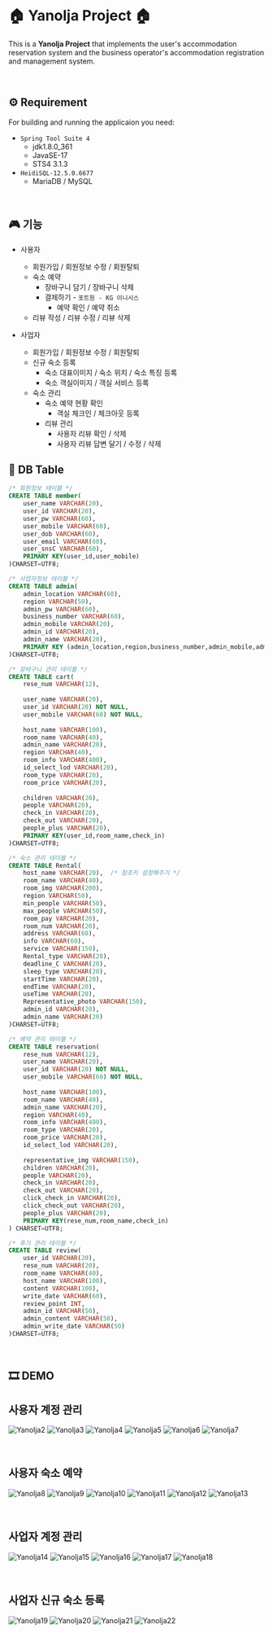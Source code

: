 # 🏠 Yanolja Project 🏠
This is a **Yanolja Project** 
that implements the user's accommodation reservation system and the business operator's accommodation registration and management system.

<br/>

## ⚙ Requirement
For building and running the applicaion you need:
* `Spring Tool Suite 4`
  * jdk1.8.0_361
  * JavaSE-17
  * STS4 3.1.3
* `HeidiSQL-12.5.0.6677`
  * MariaDB / MySQL

<br/>

## 🎮 기능
* 사용자
	* 회원가입 / 회원정보 수정 / 회원탈퇴 
	* 숙소 예약
 		* 장바구니 담기 / 장바구니 삭제
  		* 결제하기 - `포트원 - KG 이니시스`
      		* 예약 확인 / 예약 취소
	* 리뷰 작성 / 리뷰 수정 / 리뷰 삭제		

* 사업자
	* 회원가입 / 회원정보 수정 / 회원탈퇴 
	* 신규 숙소 등록
 		* 숙소 대표이미지 / 숙소 위치 / 숙소 특징 등록
  		* 숙소 객실이미지 / 객실 서비스 등록
	* 숙소 관리
   		* 숙소 예약 현황 확인
       		* 객실 체크인 / 체크아웃 등록
        * 리뷰 관리
          	* 사용자 리뷰 확인 / 삭제
          	* 사용자 리뷰 답변 달기 / 수정 / 삭제


## 🧾 DB Table
```SQL
/* 회원정보 테이블 */
CREATE TABLE member(
	user_name VARCHAR(20),
	user_id VARCHAR(20),
	user_pw VARCHAR(60),
	user_mobile VARCHAR(60),
	user_dob VARCHAR(60),
	user_email VARCHAR(60),
	user_snsC VARCHAR(60),
	PRIMARY KEY(user_id,user_mobile)
)CHARSET=UTF8;

/* 사업자정보 테이블 */
CREATE TABLE admin(
	admin_location VARCHAR(60),
	region VARCHAR(50),
  	admin_pw VARCHAR(60),
  	business_number VARCHAR(60),
  	admin_mobile VARCHAR(20),
  	admin_id VARCHAR(20),
  	admin_name VARCHAR(20),
  	PRIMARY KEY (admin_location,region,business_number,admin_mobile,admin_id)
)CHARSET=UTF8;

/* 장바구니 관리 테이블 */
CREATE TABLE cart(
	rese_num VARCHAR(12),
	
	user_name VARCHAR(20),
	user_id VARCHAR(20) NOT NULL,
	user_mobile VARCHAR(60) NOT NULL,
		
	host_name VARCHAR(100),
	room_name VARCHAR(40),
	admin_name VARCHAR(20),
	region VARCHAR(40),
	room_info VARCHAR(400),
	id_select_lod VARCHAR(20),
	room_type VARCHAR(20),
	room_price VARCHAR(20),
	
	children VARCHAR(20),
	people VARCHAR(20),
	check_in VARCHAR(20),
	check_out VARCHAR(20),
	people_plus VARCHAR(20),
	PRIMARY KEY(user_id,room_name,check_in)	
)CHARSET=UTF8;

/* 숙소 관리 테이블 */
CREATE TABLE Rental(
	host_name VARCHAR(20),  /* 참조키 설정해주기 */
	room_name VARCHAR(40),
  	room_img VARCHAR(200),
   	region VARCHAR(50),
	min_people VARCHAR(50),
	max_people VARCHAR(50),
	room_pay VARCHAR(20),
	room_num VARCHAR(20),
	address VARCHAR(60),
	info VARCHAR(60),
	service VARCHAR(150),
	Rental_type VARCHAR(20),
	deadline_C VARCHAR(20),
	sleep_type VARCHAR(20),
	startTime VARCHAR(20), 
	endTime VARCHAR(20), 
	useTime VARCHAR(20),
	Representative_photo VARCHAR(150),
	admin_id VARCHAR(20),
	admin_name VARCHAR(20)
)CHARSET=UTF8;

/* 예약 관리 테이블 */
CREATE TABLE reservation(
	rese_num VARCHAR(12),
	user_name VARCHAR(20),
	user_id VARCHAR(20) NOT NULL,
	user_mobile VARCHAR(60) NOT NULL,
		
	host_name VARCHAR(100),
	room_name VARCHAR(40),
	admin_name VARCHAR(20),
	region VARCHAR(40),
	room_info VARCHAR(400),
	room_type VARCHAR(20),
	room_price VARCHAR(20),
	id_select_lod VARCHAR(20),
	
	representative_img VARCHAR(150),
	children VARCHAR(20),
	people VARCHAR(20),
	check_in VARCHAR(20),
	check_out VARCHAR(20),
	click_check_in VARCHAR(20),
	click_check_out VARCHAR(20),
	people_plus VARCHAR(20),	
	PRIMARY KEY(rese_num,room_name,check_in)
) CHARSET=UTF8;

/* 후기 관리 테이블 */
CREATE TABLE review(
	user_id VARCHAR(20),
	rese_num VARCHAR(20),
	room_name VARCHAR(40),
	host_name VARCHAR(100),
	content VARCHAR(100),
	write_date VARCHAR(60),
	review_point INT,
	admin_id VARCHAR(50),
	admin_content VARCHAR(50),
	admin_write_date VARCHAR(50)
)CHARSET=UTF8;

```

<br/>

## 🎞 DEMO

## 사용자 계정 관리
![Yanolja2](./README_img/슬라이드2.png)
![Yanolja3](./README_img/슬라이드3.png)
![Yanolja4](./README_img/슬라이드4.png)
![Yanolja5](./README_img/슬라이드5.png)
![Yanolja6](./README_img/슬라이드6.png)
![Yanolja7](./README_img/슬라이드7.png)

<br/>


## 사용자 숙소 예약
![Yanolja8](./README_img/슬라이드8.png)
![Yanolja9](./README_img/슬라이드9.png)
![Yanolja10](./README_img/슬라이드10.png)
![Yanolja11](./README_img/슬라이드11.png)
![Yanolja12](./README_img/슬라이드12.png)
![Yanolja13](./README_img/슬라이드13.png)

<br/>


## 사업자 계정 관리
![Yanolja14](./README_img/슬라이드14.png)
![Yanolja15](./README_img/슬라이드15.png)
![Yanolja16](./README_img/슬라이드16.png)
![Yanolja17](./README_img/슬라이드17.png)
![Yanolja18](./README_img/슬라이드18.png)

<br/>


## 사업자 신규 숙소 등록
![Yanolja19](./README_img/슬라이드19.png)
![Yanolja20](./README_img/슬라이드20.png)
![Yanolja21](./README_img/슬라이드21.png)
![Yanolja22](./README_img/슬라이드22.png)
